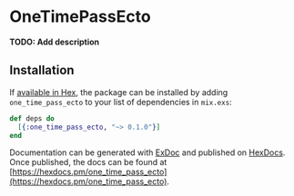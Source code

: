 # OneTimePassEcto

**TODO: Add description**

## Installation

If [available in Hex](https://hex.pm/docs/publish), the package can be installed
by adding `one_time_pass_ecto` to your list of dependencies in `mix.exs`:

```elixir
def deps do
  [{:one_time_pass_ecto, "~> 0.1.0"}]
end
```

Documentation can be generated with [ExDoc](https://github.com/elixir-lang/ex_doc)
and published on [HexDocs](https://hexdocs.pm). Once published, the docs can
be found at [https://hexdocs.pm/one_time_pass_ecto](https://hexdocs.pm/one_time_pass_ecto).

